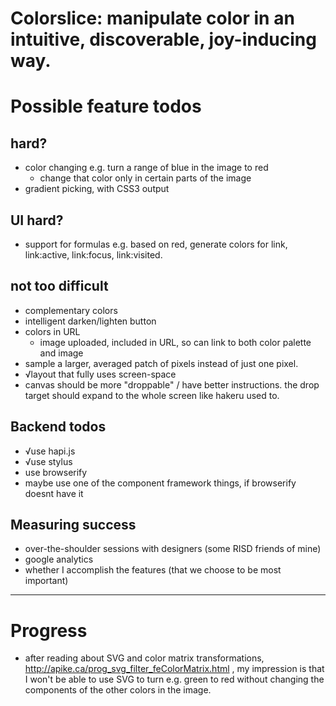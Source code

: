 # Colorslice: manipulate color in an intuitive, discoverable, joy-inducing way.

# Possible feature todos
## hard?
- color changing e.g. turn a range of blue in the image to red
    - change that color only in certain parts of the image
- gradient picking, with CSS3 output

## UI hard?

- support for formulas e.g. based on red, generate colors for link, link:active,
  link:focus, link:visited.

## not too difficult
- complementary colors
- intelligent darken/lighten button
- colors in URL
    - image uploaded, included in URL, so can link to both color palette and
      image
- sample a larger, averaged patch of pixels instead of just one pixel.
- √layout that fully uses screen-space
- canvas should be more "droppable" / have better instructions. the
  drop target should expand to the whole screen like hakeru used to.

## Backend todos
- √use hapi.js
- √use stylus
- use browserify
- maybe use one of the component framework things, if browserify doesnt have it

## Measuring success
- over-the-shoulder sessions with designers (some RISD friends of mine)
- google analytics
- whether I accomplish the features (that we choose to be most important)

---

# Progress
- after reading about SVG and color matrix transformations, http://apike.ca/prog_svg_filter_feColorMatrix.html
  , my impression is that I won't be able to use SVG to turn e.g. green to red without
  changing the components of the other colors in the image.